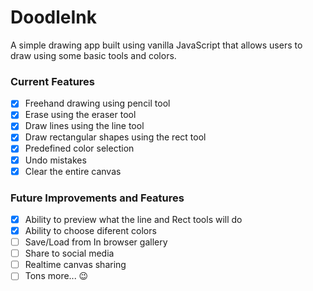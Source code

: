 # DoodleInk

A simple drawing app built using vanilla JavaScript 
that allows users to draw using some basic tools and
colors.

### Current Features
- [x] Freehand drawing using pencil tool
- [x] Erase using the eraser tool
- [x] Draw lines using the line tool
- [x] Draw rectangular shapes using the rect tool
- [x] Predefined color selection
- [x] Undo mistakes
- [x] Clear the entire canvas

### Future Improvements and Features
- [x] Ability to preview what the line and Rect tools will do
- [x] Ability to choose diferent colors
- [ ] Save/Load from In browser gallery
- [ ] Share to social media
- [ ] Realtime canvas sharing
- [ ] Tons more... 😉
